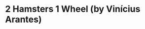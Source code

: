 <!--
id: 30896229307
link: http://tumblr.atmos.org/post/30896229307/2-hamsters-1-wheel-by-vin-cius-arantes
slug: 2-hamsters-1-wheel-by-vin-cius-arantes
date: Tue Sep 04 2012 16:05:04 GMT-0700 (PDT)
publish: 2012-09-04
tags: 
title: 2 Hamsters 1 Wheel (by Vinícius Arantes)
-->


2 Hamsters 1 Wheel (by Vinícius Arantes)
========================================



